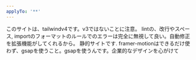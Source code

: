 ```yaml
---
applyTo: '**'
---
```

このサイトは、tailwindv4です。v3ではないことに注意。
lintの、改行やスペース, importのフォーマットのルールでのエラーは完全に無視して良い。自動修正を拡張機能がしてくれるから。
静的サイトです.
framer-motionはできるだけ使わず、gsapを使うこと。gsapを使うんです。企業的なデザインを心がけて